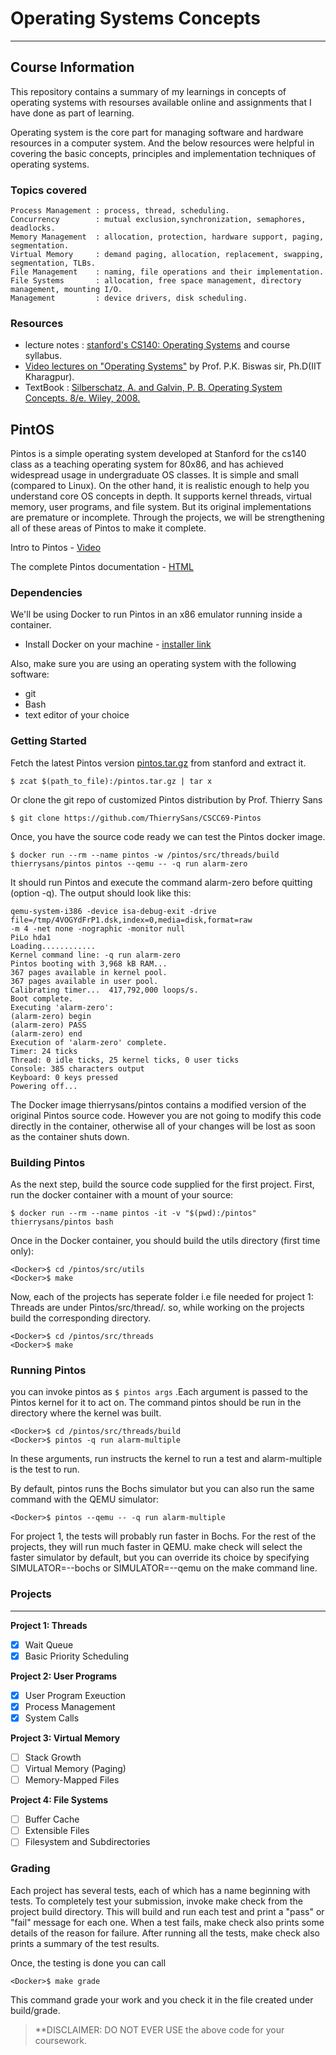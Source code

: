 # Operating Systems Concepts
----------------------------
## Course Information

This repository contains a summary of my learnings in concepts of operating systems with resourses available online and assignments that I have done as part of learning.

Operating system is the core part for managing software and hardware resources in a computer system. And the below resources were helpful in covering the basic concepts, principles and implementation techniques of operating systems.

### Topics covered

    Process Management : process, thread, scheduling.
    Concurrency        : mutual exclusion,synchronization, semaphores, deadlocks.
    Memory Management  : allocation, protection, hardware support, paging, segmentation.
    Virtual Memory     : demand paging, allocation, replacement, swapping, segmentation, TLBs.
    File Management    : naming, file operations and their implementation.
    File Systems       : allocation, free space management, directory management, mounting I/O.
    Management         : device drivers, disk scheduling.
    
### Resources

- lecture notes : [stanford's CS140: Operating Systems](https://web.stanford.edu/~ouster/cgi-bin/cs140-spring20/lectures.php)  and course syllabus.
- [Video lectures on "Operating Systems"](https://www.youtube.com/playlist?list=PLLDC70psjvq5hIT0kfr1sirNuees0NIbG) by Prof. P.K. Biswas sir, Ph.D(IIT Kharagpur).
- TextBook : [Silberschatz, A. and Galvin, P. B. Operating System Concepts. 8/e. Wiley, 2008.](https://books.google.co.in/books/about/Operating_System_Concepts.html?id=9_-oQgAACAAJ&hl=en)


## PintOS

Pintos is a simple operating system developed at Stanford for the cs140 class as a teaching operating system for 80x86, and has achieved widespread usage in undergraduate OS classes. It is simple and small (compared to Linux). On the other hand, it is realistic enough to help you understand core OS concepts in depth. It supports kernel threads, virtual memory, user programs, and file system. But its original implementations are premature or incomplete. Through the projects, we will be strengthening all of these areas of Pintos to make it complete.

Intro to Pintos - [Video](https://www.youtube.com/playlist?list=PLOZTHmYuABf0rONeeOdvTnFDKF_7DDByy)

The complete Pintos documentation - [HTML](https://web.stanford.edu/~ouster/cgi-bin/cs140-spring20/pintos/pintos.html)

### Dependencies

We'll be using Docker to run Pintos in an x86 emulator running inside a container.
- Install Docker on your machine - [installer link](https://docs.docker.com/engine/install/)

Also, make sure you are using an operating system with the following software:
* git
* Bash
* text editor of your choice

### Getting Started

Fetch the latest Pintos version [pintos.tar.gz](http://www.stanford.edu/class/cs140/projects/pintos/pintos.tar.gz) from stanford and extract it.
```
$ zcat $(path_to_file):/pintos.tar.gz | tar x
```
Or clone the git repo of customized Pintos distribution by Prof. Thierry Sans
```
$ git clone https://github.com/ThierrySans/CSCC69-Pintos
```

Once, you have the source code ready we can test the Pintos docker image.
```
$ docker run --rm --name pintos -w /pintos/src/threads/build thierrysans/pintos pintos --qemu -- -q run alarm-zero
```
It should run Pintos and execute the command alarm-zero before quitting (option -q). The output should look like this:

    qemu-system-i386 -device isa-debug-exit -drive file=/tmp/4VOGYdFrP1.dsk,index=0,media=disk,format=raw 
    -m 4 -net none -nographic -monitor null
    PiLo hda1
    Loading............
    Kernel command line: -q run alarm-zero
    Pintos booting with 3,968 kB RAM...
    367 pages available in kernel pool.
    367 pages available in user pool.
    Calibrating timer...  417,792,000 loops/s.
    Boot complete.
    Executing 'alarm-zero':
    (alarm-zero) begin
    (alarm-zero) PASS
    (alarm-zero) end
    Execution of 'alarm-zero' complete.
    Timer: 24 ticks
    Thread: 0 idle ticks, 25 kernel ticks, 0 user ticks
    Console: 385 characters output
    Keyboard: 0 keys pressed
    Powering off...

The Docker image thierrysans/pintos contains a modified version of the original Pintos source code. However you are not going to modify this code directly in the container, otherwise all of your changes will be lost as soon as the container shuts down.

### Building Pintos

As the next step, build the source code supplied for the first project. First, run the docker container with a mount of your source:

```
$ docker run --rm --name pintos -it -v "$(pwd):/pintos" thierrysans/pintos bash
```

Once in the Docker container, you should build the utils directory (first time only):
```
<Docker>$ cd /pintos/src/utils
<Docker>$ make
```

Now, each of the projects has seperate folder i.e file needed for project 1: Threads are under Pintos/src/thread/. so, while working on the projects build the corresponding directory.
```
<Docker>$ cd /pintos/src/threads
<Docker>$ make
```
### Running Pintos
you can invoke pintos as `$ pintos args` .Each argument is passed to the Pintos kernel for it to act on. The command pintos should be run in the directory where the kernel was built.

```
<Docker>$ cd /pintos/src/threads/build
<Docker>$ pintos -q run alarm-multiple
```
In these arguments, run instructs the kernel to run a test and alarm-multiple is the test to run.

By default, pintos runs the Bochs simulator but you can also run the same command with the QEMU simulator:

```
<Docker>$ pintos --qemu -- -q run alarm-multiple
```
For project 1, the tests will probably run faster in Bochs. For the rest of the projects, they will run much faster in QEMU. make check will select the faster simulator by default, but you can override its choice by specifying SIMULATOR=--bochs or SIMULATOR=--qemu on the make command line.

### Projects
------------

**Project 1: Threads**
- [x] Wait Queue
- [x] Basic Priority Scheduling

**Project 2: User Programs**
- [x] User Program Exeuction
- [x] Process Management
- [x] System Calls

**Project 3: Virtual Memory**
- [ ] Stack Growth
- [ ] Virtual Memory (Paging)
- [ ] Memory-Mapped Files

**Project 4: File Systems**
- [ ] Buffer Cache
- [ ] Extensible Files
- [ ] Filesystem and Subdirectories

### Grading
 Each project has several tests, each of which has a name beginning with tests. To completely test your submission, invoke make check from the project build directory. This will build and run each test and print a "pass" or "fail" message for each one. When a test fails, make check also prints some details of the reason for failure. After running all the tests, make check also prints a summary of the test results.

 Once, the testing is done you can call 
 ```
 <Docker>$ make grade
 ```
This command grade your work and you check it in the file created under build/grade.


> **DISCLAIMER: DO NOT EVER USE the above code for your coursework.